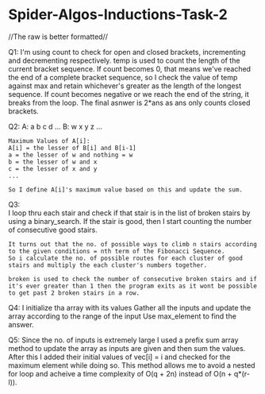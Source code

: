 # Spider-Algos-Inductions-Task-2
//The raw is better formatted//

Q1:
    I'm using count to check for open and closed brackets, incrementing and decrementing respectively.
    temp is used to count the length of the current bracket sequence.
    If count becomes 0, that means we've reached the end of a complete bracket sequence, so I check the value of temp against max and retain whichever's greater as the length of the longest sequence.
    If count becomes negative or we reach the end of the string, it breaks from the loop.
    The final asnwer is 2*ans as ans only counts closed brackets.
    
Q2:
    A: a b c d ...
    B: w x y z ...
    
    Maximum Values of A[i]:
    A[i] = the lesser of B[i] and B[i-1]
    a = the lesser of w and nothing = w
    b = the lesser of w and x
    c = the lesser of x and y
    ...
    
    So I define A[i]'s maximum value based on this and update the sum.
    
Q3:   
    I loop thru each stair and check if that stair is in the list of broken stairs by using a binary_search.
    If the stair is good, then I start counting the number of consecutive good stairs.
   
    It turns out that the no. of possible ways to climb n stairs according to the given conditions = nth term of the Fibonacci Sequence.
    So i calculate the no. of possible routes for each cluster of good stairs and multiply the each cluster's numbers together.
   
    broken is used to check the number of consecutive broken stairs and if it's ever greater than 1 then the program exits as it wont be possible to get past 2 broken stairs in a row. 
   
Q4:
    I initialize tha array with its values
    Gather all the inputs and update the array according to the range of the input
    Use max_element to find the answer.
    
Q5:
    Since the no. of inputs is extremely large I used a prefix sum array method to update the array as inputs are given and then sum the values. 
    After this I added their initial values of vec[i] = i and checked for the maximum element while doing so.
    This method allows me to avoid a nested for loop and acheive a time complexity of O(q + 2n) instead of O(n + q*(r-l)).
    
